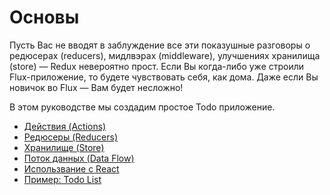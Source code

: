 # Основы

Пусть Вас не вводят в заблуждение все эти показушные разговоры о редюсерах (reducers), мидлвэрах (middleware), улучшениях хранилища (store) — Redux невероятно прост. Если Вы когда-либо уже строили Flux-приложение, то будете чувствовать себя, как дома. Даже если Вы новичок во Flux — Вам будет несложно!

В этом руководстве мы создадим простое Todo приложение.

* [Действия (Actions)](Actions.md)
* [Редюсеры (Reducers)](Reducers.md)
* [Хранилище (Store)](Store.md)
* [Поток данных (Data Flow)](DataFlow.md)
* [Использвание с React](UsageWithReact.md)
* [Пример: Todo List](ExampleTodoList.md)
